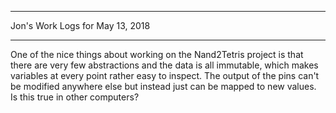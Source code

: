 *****************************************************************

Jon's Work Logs for May 13, 2018

*****************************************************************

One of the nice things about working on the Nand2Tetris project is that there are very few abstractions and the data is all immutable, which makes variables at every point rather easy to inspect.  The output of the pins can't be modified anywhere else but instead just can be mapped to new values.  Is this true in other computers?